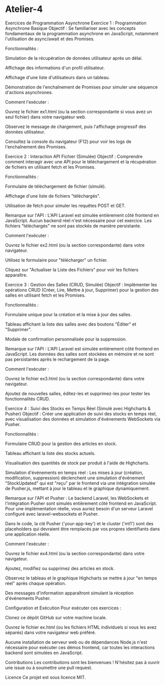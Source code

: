 # Atelier-4
Exercices de Programmation Asynchrone
Exercice 1 : Programmation Asynchrone Basique
Objectif : Se familiariser avec les concepts fondamentaux de la programmation asynchrone en JavaScript, notamment l'utilisation de async/await et des Promises.

Fonctionnalités :

Simulation de la récupération de données utilisateur après un délai.

Affichage des informations d'un profil utilisateur.

Affichage d'une liste d'utilisateurs dans un tableau.

Démonstration de l'enchaînement de Promises pour simuler une séquence d'actions asynchrones.

Comment l'exécuter :

Ouvrez le fichier ex1.html (ou la section correspondante si vous avez un seul fichier) dans votre navigateur web.

Observez le message de chargement, puis l'affichage progressif des données utilisateur.

Consultez la console du navigateur (F12) pour voir les logs de l'enchaînement des Promises.

Exercice 2 : Interaction API Fichier (Simulée)
Objectif : Comprendre comment interagir avec une API pour le téléchargement et la récupération de fichiers en utilisant fetch et les Promises.

Fonctionnalités :

Formulaire de téléchargement de fichier (simulé).

Affichage d'une liste de fichiers "téléchargés".

Utilisation de fetch pour simuler les requêtes POST et GET.

Remarque sur l'API : L'API Laravel est simulée entièrement côté frontend en JavaScript. Aucun backend réel n'est nécessaire pour cet exercice. Les fichiers "téléchargés" ne sont pas stockés de manière persistante.

Comment l'exécuter :

Ouvrez le fichier ex2.html (ou la section correspondante) dans votre navigateur.

Utilisez le formulaire pour "télécharger" un fichier.

Cliquez sur "Actualiser la Liste des Fichiers" pour voir les fichiers apparaître.

Exercice 3 : Gestion des Salles (CRUD, Simulée)
Objectif : Implémenter les opérations CRUD (Créer, Lire, Mettre à jour, Supprimer) pour la gestion des salles en utilisant fetch et les Promises.

Fonctionnalités :

Formulaire unique pour la création et la mise à jour des salles.

Tableau affichant la liste des salles avec des boutons "Éditer" et "Supprimer".

Modale de confirmation personnalisée pour la suppression.

Remarque sur l'API : L'API Laravel est simulée entièrement côté frontend en JavaScript. Les données des salles sont stockées en mémoire et ne sont pas persistantes après le rechargement de la page.

Comment l'exécuter :

Ouvrez le fichier ex3.html (ou la section correspondante) dans votre navigateur.

Ajoutez de nouvelles salles, éditez-les et supprimez-les pour tester les fonctionnalités CRUD.

Exercice 4 : Suivi des Stocks en Temps Réel (Simulé avec Highcharts & Pusher)
Objectif : Créer une application de suivi des stocks en temps réel, avec visualisation des données et simulation d'événements WebSockets via Pusher.

Fonctionnalités :

Formulaire CRUD pour la gestion des articles en stock.

Tableau affichant la liste des stocks actuels.

Visualisation des quantités de stock par produit à l'aide de Highcharts.

Simulation d'événements en temps réel : Les mises à jour (création, modification, suppression) déclenchent une simulation d'événement "StockUpdated" qui est "reçu" par le frontend via une intégration simulée de Pusher.js, mettant à jour le tableau et le graphique dynamiquement.

Remarque sur l'API et Pusher : Le backend Laravel, les WebSockets et l'intégration Pusher sont simulés entièrement côté frontend en JavaScript. Pour une implémentation réelle, vous auriez besoin d'un serveur Laravel configuré avec laravel-websockets et Pusher.

Dans le code, la clé Pusher ('your-app-key') et le cluster ('mt1') sont des placeholders qui devraient être remplacés par vos propres identifiants dans une application réelle.

Comment l'exécuter :

Ouvrez le fichier ex4.html (ou la section correspondante) dans votre navigateur.

Ajoutez, modifiez ou supprimez des articles en stock.

Observez le tableau et le graphique Highcharts se mettre à jour "en temps réel" après chaque opération.

Des messages d'information apparaîtront simulant la réception d'événements Pusher.

Configuration et Exécution
Pour exécuter ces exercices :

Clonez ce dépôt GitHub sur votre machine locale.

Ouvrez le fichier ex.html (ou les fichiers HTML individuels si vous les avez séparés) dans votre navigateur web préféré.

Aucune installation de serveur web ou de dépendances Node.js n'est nécessaire pour exécuter ces démos frontend, car toutes les interactions backend sont simulées en JavaScript.

Contributions
Les contributions sont les bienvenues ! N'hésitez pas à ouvrir une issue ou à soumettre une pull request.

Licence
Ce projet est sous licence MIT.
